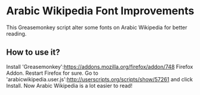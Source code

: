Arabic Wikipedia Font Improvements
==========
This Greasemonkey script alter some fonts on Arabic Wikipedia for better reading.


How to use it?
------------
Install 'Greasemonkey':https://addons.mozilla.org/firefox/addon/748 Firefox Addon.
Restart Firefox for sure.
Go to 'arabicwikipedia.user.js':http://userscripts.org/scripts/show/57261 and click Install.
Now Arabic Wikipedia is a lot easier to read!